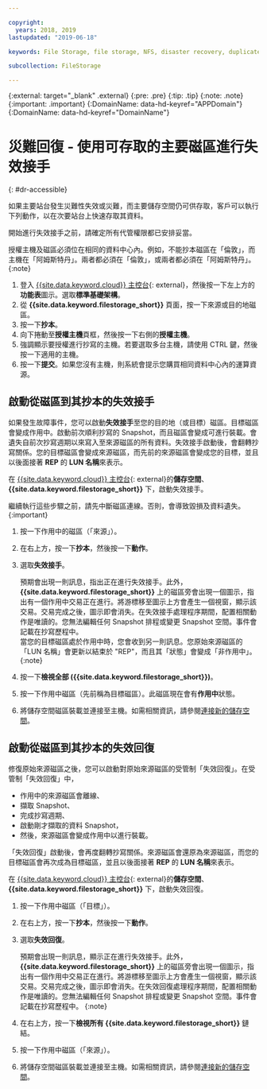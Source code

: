 ```yaml
---

copyright:
  years: 2018, 2019
lastupdated: "2019-06-18"

keywords: File Storage, file storage, NFS, disaster recovery, duplicate volume, replica volume, failover, failback,

subcollection: FileStorage

---
```

{:external: target="_blank" .external}
{:pre: .pre}
{:tip: .tip}
{:note: .note}
{:important: .important}
{:DomainName: data-hd-keyref="APPDomain"}
{:DomainName: data-hd-keyref="DomainName"}

# 災難回復 - 使用可存取的主要磁區進行失效接手
{: #dr-accessible}

如果主要站台發生災難性失效或災難，而主要儲存空間仍可供存取，客戶可以執行下列動作，以在次要站台上快速存取其資料。

開始進行失效接手之前，請確定所有代管權限都已安排妥當。

授權主機及磁區必須位在相同的資料中心內。例如，不能抄本磁區在「倫敦」，而主機在「阿姆斯特丹」。兩者都必須在「倫敦」，或兩者都必須在「阿姆斯特丹」。
{:note}

1. 登入 [{{site.data.keyword.cloud}} 主控台](https://{DomainName}/catalog){: external}，然後按一下左上方的**功能表**圖示。選取**標準基礎架構**。
2. 從 **{{site.data.keyword.filestorage_short}}** 頁面，按一下來源或目的地磁區。
3. 按一下**抄本**。
4. 向下捲動至**授權主機**頁框，然後按一下右側的**授權主機**。
5. 強調顯示要授權進行抄寫的主機。若要選取多台主機，請使用 CTRL 鍵，然後按一下適用的主機。
6. 按一下**提交**。如果您沒有主機，則系統會提示您購買相同資料中心內的運算資源。

## 啟動從磁區到其抄本的失效接手

如果發生故障事件，您可以啟動**失效接手**至您的目的地（或目標）磁區。目標磁區會變成作用中。啟動前次順利抄寫的 Snapshot，而且磁區會變成可進行裝載。會遺失自前次抄寫週期以來寫入至來源磁區的所有資料。失效接手啟動後，會翻轉抄寫關係。您的目標磁區會變成來源磁區，而先前的來源磁區會變成您的目標，並且以後面接著 **REP** 的 **LUN 名稱**來表示。

在 [{{site.data.keyword.cloud}} 主控台](https://{DomainName}/classic){: external}的**儲存空間**、**{{site.data.keyword.filestorage_short}}** 下，啟動失效接手。

繼續執行這些步驟之前，請先中斷磁區連線。否則，會導致毀損及資料遺失。
{:important}

1. 按一下作用中的磁區（「來源」）。
2. 在右上方，按一下**抄本**，然後按一下**動作**。
3. 選取**失效接手**。

   預期會出現一則訊息，指出正在進行失效接手。此外，**{{site.data.keyword.filestorage_short}}** 上的磁區旁會出現一個圖示，指出有一個作用中交易正在進行。將游標移至圖示上方會產生一個視窗，顯示該交易。交易完成之後，圖示即會消失。在失效接手處理程序期間，配置相關動作是唯讀的。您無法編輯任何 Snapshot 排程或變更 Snapshot 空間。事件會記載在抄寫歷程中。<br/> 當您的目標磁區處於作用中時，您會收到另一則訊息。您原始來源磁區的「LUN 名稱」會更新以結束於 "REP"，而且其「狀態」會變成「非作用中」。
   {:note}
4. 按一下**檢視全部 ({{site.data.keyword.filestorage_short}})**。
5. 按一下作用中磁區（先前稱為目標磁區）。此磁區現在會有**作用中**狀態。
6. 將儲存空間磁區裝載並連接至主機。如需相關資訊，請參閱[連接新的儲存空間](/docs/infrastructure/FileStorage?topic=FileStorage-getting-started#mountingstorage)。


## 啟動從磁區到其抄本的失效回復

修復原始來源磁區之後，您可以啟動對原始來源磁區的受管制「失效回復」。在受管制「失效回復」中，

- 作用中的來源磁區會離線、
- 擷取 Snapshot、
- 完成抄寫週期、
- 啟動剛才擷取的資料 Snapshot，
- 然後，來源磁區會變成作用中以進行裝載。

「失效回復」啟動後，會再度翻轉抄寫關係。來源磁區會還原為來源磁區，而您的目標磁區會再次成為目標磁區，並且以後面接著 **REP** 的 **LUN 名稱**來表示。

在 [{{site.data.keyword.cloud}} 主控台](https://{DomainName}/classic){: external}的**儲存空間**、**{{site.data.keyword.filestorage_short}}** 下，啟動失效回復。

1. 按一下作用中磁區（「目標」）。
2. 在右上方，按一下**抄本**，然後按一下**動作**。
3. 選取**失效回復**。

   預期會出現一則訊息，顯示正在進行失效接手。此外，**{{site.data.keyword.filestorage_short}}** 上的磁區旁會出現一個圖示，指出有一個作用中交易正在進行。將游標移至圖示上方會產生一個視窗，顯示該交易。交易完成之後，圖示即會消失。在失效回復處理程序期間，配置相關動作是唯讀的。您無法編輯任何 Snapshot 排程或變更 Snapshot 空間。事件會記載在抄寫歷程中。
   {:note}
4. 在右上方，按一下**檢視所有 {{site.data.keyword.filestorage_short}}** 鏈結。
5. 按一下作用中磁區（「來源」）。
6. 將儲存空間磁區裝載並連接至主機。如需相關資訊，請參閱[連接新的儲存空間](/docs/infrastructure/FileStorage?topic=FileStorage-getting-started#mountingstorage)。
